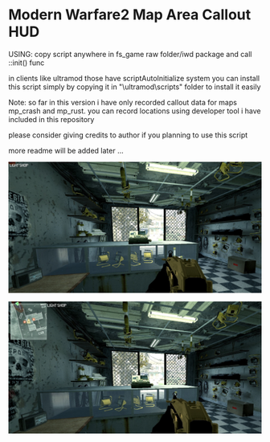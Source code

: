# Modern Warfare2 Map Area Callout HUD 



USING: copy script anywhere in fs_game raw folder/iwd package and call ::init() func

 in clients like ultramod those have scriptAutoInitialize system you can install this script
  simply by copying it in "\ultramod\scripts" folder to install it easily

Note: so far in this version i have only recorded callout data for maps mp_crash and mp_rust.
     you can record locations using developer tool i have included in this repository
   
   
please consider giving credits to author if you planning to use this script


more readme will be added later ...


![code](https://raw.githubusercontent.com/hosseinpourziyaie/MW2_SCRIPTS/master/MapCalloutsHUD/showoff_1.jpg)


![code](https://raw.githubusercontent.com/hosseinpourziyaie/MW2_SCRIPTS/master/MapCalloutsHUD/showoff_2.jpg)
